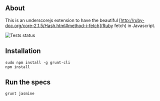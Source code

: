 ## About

This is an underscorejs extension to have the beautiful [http://ruby-doc.org/core-2.1.5/Hash.html#method-i-fetch](Ruby fetch) in Javascript.

![Tests status](https://api.travis-ci.org/mottalrd/underscore-fetch.svg?branch=master)

## Installation

    sudo npm install -g grunt-cli
    npm install

## Run the specs

    grunt jasmine
